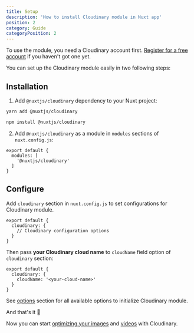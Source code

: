 ```yaml
---
title: Setup
description: 'How to install Cloudinary module in Nuxt app'
position: 2
category: Guide
categoryPosition: 2
---
```


<alert type="info">

To use the module, you need a Cloudinary account first. [Register for a free account](https://cloudinary.com/users/register/free) if you haven't got one yet.

</alert>

You can set up the Cloudinary module easily in two following steps:

## Installation

1. Add `@nuxtjs/cloudinary` dependency to your Nuxt project:

<code-group>
  <code-block label="YARN" active>

   ```bash
   yarn add @nuxtjs/cloudinary
   ```

  </code-block>
  <code-block label="NPM">

   ```bash
   npm install @nuxtjs/cloudinary
   ```

  </code-block>
</code-group>


2. Add `@nuxtjs/cloudinary` as a module in `modules` sections of `nuxt.config.js`:

  ```js[nuxt.config.js]
  export default {
    modules: [
      '@nuxtjs/cloudinary'
    ]
  }
  ```

## Configure

Add `cloudinary` section in `nuxt.config.js` to set configurations for Cloudinary module.

```js[nuxt.config.js]
export default {
  cloudinary: {
    // Cloudinary configuration options
  }
}
```

Then pass **your Cloudinary cloud name** to `cloudName` field option of `cloudinary` section:

```js[nuxt.config.js]
export default {
  cloudinary: {
    cloudName: '<your-cloud-name>'
  }
}
```

See [options](/options) section for all available options to initialize Cloudinary module.

And that's it 🎉

Now you can start [optimizing your images](/usage/optimize-image) and [videos](/usage/optimize-video) with Cloudinary.

